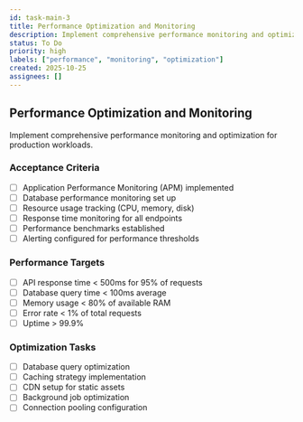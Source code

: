 ```yaml
---
id: task-main-3
title: Performance Optimization and Monitoring
description: Implement comprehensive performance monitoring and optimization for production workloads
status: To Do
priority: high
labels: ["performance", "monitoring", "optimization"]
created: 2025-10-25
assignees: []
---
```


## Performance Optimization and Monitoring

Implement comprehensive performance monitoring and optimization for production workloads.

### Acceptance Criteria
- [ ] Application Performance Monitoring (APM) implemented
- [ ] Database performance monitoring set up
- [ ] Resource usage tracking (CPU, memory, disk)
- [ ] Response time monitoring for all endpoints
- [ ] Performance benchmarks established
- [ ] Alerting configured for performance thresholds

### Performance Targets
- [ ] API response time < 500ms for 95% of requests
- [ ] Database query time < 100ms average
- [ ] Memory usage < 80% of available RAM
- [ ] Error rate < 1% of total requests
- [ ] Uptime > 99.9%

### Optimization Tasks
- [ ] Database query optimization
- [ ] Caching strategy implementation
- [ ] CDN setup for static assets
- [ ] Background job optimization
- [ ] Connection pooling configuration
